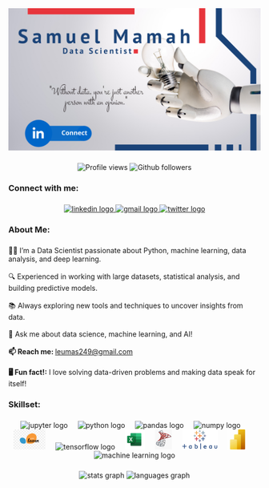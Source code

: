 <a href="https://www.linkedin.com/in/samuel-mamah-chinwe/" target="_blank">
    <img src="images/profile.png" alt="Samuel Mamah Chinwe" />
</a>


### 

<div align="center">
	<img src="https://komarev.com/ghpvc/?username=Hoodup&color=blue&style=for-the-badge" alt="Profile views"/>
	<img src="https://img.shields.io/github/followers/Hoodup?style=for-the-badge&logo=github&color=blue" alt="Github followers"/>  
</div>

### 

<h3 align="left">Connect with me:</h3>

### 

<div align="center">
  <a href="https://www.linkedin.com/in/samuel-mamah-chinwe/" target="_blank">
    <img src="https://raw.githubusercontent.com/maurodesouza/profile-readme-generator/master/src/assets/icons/social/linkedin/default.svg" width="52" height="40" alt="linkedin logo"  />
  </a>
  <a href="mailto:leumas249@gmail.com" target="_blank">
    <img src="https://raw.githubusercontent.com/maurodesouza/profile-readme-generator/master/src/assets/icons/social/gmail/default.svg" width="52" height="40" alt="gmail logo"  />
  </a>
   <a href="https://x.com/iam_4adrian" target="_blank">
    <img src="https://raw.githubusercontent.com/maurodesouza/profile-readme-generator/master/src/assets/icons/social/twitter/default.svg" width="52" height="40" alt="twitter logo"  />
  </a>
</div>

### 

<h3 align="left">About Me:</h3>

### 

<p align="left">👨‍💻 I’m a Data Scientist passionate about Python, machine learning, data analysis, and deep learning.<br><br>🔍 Experienced in working with large datasets, statistical analysis, and building predictive models.<br><br>📚 Always exploring new tools and techniques to uncover insights from data.<br><br>💬 Ask me about data science, machine learning, and AI!<br><br><b>📫 Reach me: </b><a href="mailto:leumas249@gmail.com">leumas249@gmail.com</a><br><br><b>🖥 Fun fact!:</b> I love solving data-driven problems and making data speak for itself!</p>


### 

<h3 align="left">Skillset:</h3>

### 

<div align="center">
  <img src="https://cdn.jsdelivr.net/gh/devicons/devicon/icons/jupyter/jupyter-original.svg" height="40" alt="jupyter logo"  />
  <img width="12" />
  <img src="https://cdn.jsdelivr.net/gh/devicons/devicon/icons/python/python-original.svg" height="40" alt="python logo"  />
  <img width="12" />
  <img src="https://cdn.jsdelivr.net/gh/devicons/devicon/icons/pandas/pandas-original.svg" height="40" alt="pandas logo"  />
  <img width="12" />
  <img src="https://cdn.jsdelivr.net/gh/devicons/devicon/icons/numpy/numpy-original.svg" height="40" alt="numpy logo"  />
  <img width="12" />
  <img src="https://github.com/Hoodup/My_Portfolio/blob/main/assets/img/tools/scikit-learn.png" height="40" alt="scikit-learn logo"  />
  <img width="12" />
  <img src="https://cdn.jsdelivr.net/gh/devicons/devicon/icons/tensorflow/tensorflow-original.svg" height="40" alt="tensorflow logo"  />
  <img width="12" />
  
  <!-- New logos -->
  <img src="https://github.com/Hoodup/My_Portfolio/blob/main/assets/img/tools/excel.png" height="40" alt="excel logo" />
  <img width="12" />
  <img src="https://github.com/Hoodup/My_Portfolio/blob/main/assets/img/tools/ssms.png" height="40" alt="SSMS logo" />
  <img width="12" />
  <img src="https://github.com/Hoodup/My_Portfolio/blob/main/assets/img/tools/tableau.png" height="40" alt="tableau logo" />
  <img width="12" />
  <img src="https://github.com/Hoodup/My_Portfolio/blob/main/assets/img/tools/powerbi.jpg" height="40" alt="powerbi logo" />
  <img width="12" />
  <img src="https://github.com/Hoodup/My_Portfolio/blob/main/assets/img/tools/MLearning.png" height="40" alt="machine learning logo" />
</div>



### 

<div align="center">
  <img src="https://github-readme-stats.vercel.app/api?username=Hoodup&hide_title=false&hide_rank=false&show_icons=true&include_all_commits=true&count_private=true&disable_animations=false&theme=dracula&locale=en&hide_border=false&order=1" height="150" alt="stats graph"  />
  <img src="https://github-readme-stats.vercel.app/api/top-langs?username=Hoodup&locale=en&hide_title=false&layout=compact&card_width=320&langs_count=5&theme=dracula&hide_border=false&order=2" height="150" alt="languages graph"  />
</div>


